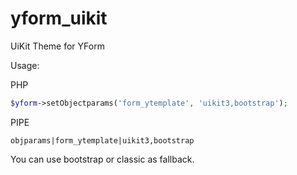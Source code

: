 # yform_uikit
UiKit Theme for YForm

Usage: 

PHP
```php 
$yform->setObjectparams('form_ytemplate', 'uikit3,bootstrap');
```

PIPE
```
objparams|form_ytemplate|uikit3,bootstrap
```

You can use bootstrap or classic as fallback. 
